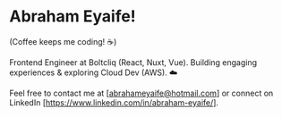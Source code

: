 #  Abraham Eyaife!

(Coffee keeps me coding! ☕️)

Frontend Engineer at Boltcliq (React, Nuxt, Vue). Building engaging experiences & exploring Cloud Dev (AWS). ☁️

Feel free to contact me at [abrahameyaife@hotmail.com] or connect on LinkedIn [https://www.linkedin.com/in/abraham-eyaife/].
